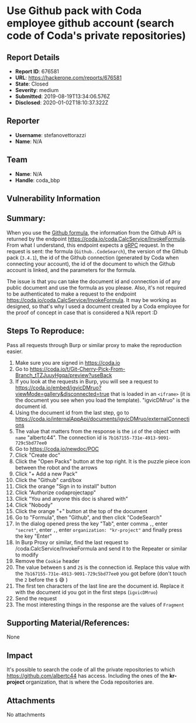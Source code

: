 # Use Github pack with Coda employee github account (search code of Coda's private repositories)

## Report Details
- **Report ID**: 676581
- **URL**: https://hackerone.com/reports/676581
- **State**: Closed
- **Severity**: medium
- **Submitted**: 2019-08-19T13:34:06.576Z
- **Disclosed**: 2020-01-02T18:10:37.322Z

## Reporter
- **Username**: stefanovettorazzi
- **Name**: N/A

## Team
- **Name**: N/A
- **Handle**: coda_bbp

## Vulnerability Information
## Summary:
When you use the [Github formula](https://coda.io/formulas#GitHub::CodeSearch), the information from the Github API is returned by the endpoint https://coda.io/coda.CalcService/InvokeFormula. From what I understand, this endpoint expects a [gRPC](https://grpc.io/) request. In the request is sent: the formula (`Github..CodeSearch`), the version of the Github pack (`3.4.1`), the id of the Github connection  (generated by Coda when connecting your account), the id of the document to which the Github account is linked, and the parameters for the formula.

The issue is that you can take the document id and connection id of any public document and use the formula as you please. Also, it's not required to be authenticated to make a request to the endpoint https://coda.io/coda.CalcService/InvokeFormula. It may be working as designed, so that's why I used a document created by a Coda employee for the proof of concept in case that is considered a N/A report :D

## Steps To Reproduce:
Pass all requests through Burp or similar proxy to make the reproduction easier.
  1. Make sure you are signed in https://coda.io
  1. Go to https://coda.io/t/Git-Cherry-Pick-From-Branch_tTZJuuyHgqa/preview?useBack
  1. If you look at the requests in Burp, you will see a request to https://coda.io/embed/igvicDMruo?viewMode=gallery&disconnected=true that is loaded in an `<iframe>` (it is the document you see when you load the template). "igvicDMruo" is the document id.
  1. Using the document id from the last step, go to https://coda.io/internalAppApi/documents/igvicDMruo/externalConnections
   1. The value that matters from the response is the `id` of the object  with `name` "albertc44". The connection id is `7b167155-731e-4913-9091-729c5bd77ee0`
   1. Go to https://coda.io/newdoc/POC
   1. Click "Create doc"
   1. Click the "Open Packs" button at the top right. It is the puzzle piece icon between the robot and the arrows
   1. Click "+ Add a new Pack"
   1. Click the "Github" card/box
   1. Click the orange "Sign in to install" button
   1. Click "Authorize codaprojectapp"
   1. Click "You and anyone this doc is shared with"
   1. Click "Nobody"
   1. Click the orange "+" button at the top of the document
   1. Go to "Formula", then "Github", and then click "CodeSearch"
   1. In the dialog opened press the key "Tab", enter comma `,`, enter `"secret"`, enter `,`, enter `organization: "kr-project"` and finally press the key "Enter"
   1. In Burp Proxy or similar, find the last request to /coda.CalcService/InvokeFormula and send it to the Repeater or similar to modify
   1. Remove the `Cookie` header 
   1. The value between `$` and `2$` is the connection id. Replace this value with the `7b167155-731e-4913-9091-729c5bd77ee0` you got before (don't touch the `2` before the `$` 😅 )
  1. The first ten characters of the last line are the document id. Replace it with the document id you got in the first steps (`igvicDMruo`)
  1. Send the request
  1. The most interesting things in the response are the values of `Fragment`


## Supporting Material/References:
None

## Impact

It's possible to search the code of all the private repositories to which https://github.com/albertc44 has access. Including the ones of the __kr-project__ organization, that is where the Coda repositories are.

## Attachments
No attachments
